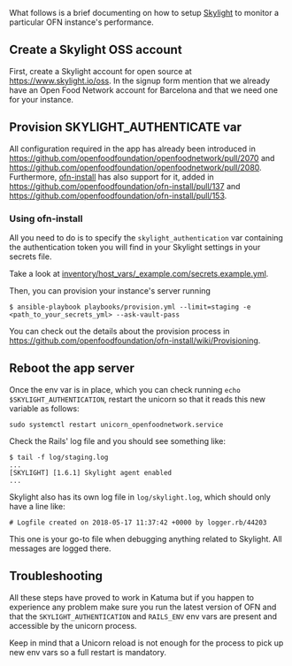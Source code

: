 What follows is a brief documenting on how to setup [Skylight](skylight.io) to monitor a particular OFN instance's performance.

## Create a Skylight OSS account

First, create a Skylight account for open source at https://www.skylight.io/oss. In the signup form mention that we already have an Open Food Network account for Barcelona and that we need one for your instance.

## Provision SKYLIGHT_AUTHENTICATE var

All configuration required in the app has already been introduced in https://github.com/openfoodfoundation/openfoodnetwork/pull/2070 and https://github.com/openfoodfoundation/openfoodnetwork/pull/2080. Furthermore, [ofn-install](https://github.com/openfoodfoundation/ofn-install) has also support for it, added in https://github.com/openfoodfoundation/ofn-install/pull/137 and https://github.com/openfoodfoundation/ofn-install/pull/153.

### Using ofn-install
All you need to do is to specify the `skylight_authentication` var containing the authentication token you will find in your Skylight settings in your secrets file.

Take a look at [inventory/host_vars/_example.com/secrets.example.yml](https://github.com/openfoodfoundation/ofn-install/blob/f5213473a628769141184716481e59c93914698d/inventory/host_vars/_example.com/secrets.example.yml#L25).

Then, you can provision your instance's server running

```
$ ansible-playbook playbooks/provision.yml --limit=staging -e <path_to_your_secrets_yml> --ask-vault-pass
```

You can check out the details about the provision process in https://github.com/openfoodfoundation/ofn-install/wiki/Provisioning.

## Reboot the app server

Once the env var is in place, which you can check running `echo $SKYLIGHT_AUTHENTICATION`, restart the unicorn so that it reads this new variable as follows:

```
sudo systemctl restart unicorn_openfoodnetwork.service
```

Check the Rails' log file and you should see something like:

```
$ tail -f log/staging.log
...
[SKYLIGHT] [1.6.1] Skylight agent enabled
...
```

Skylight also has its own log file in `log/skylight.log`, which should only have
a line like:

```
# Logfile created on 2018-05-17 11:37:42 +0000 by logger.rb/44203
```

This one is your go-to file when debugging anything related to Skylight. All
messages are logged there.

## Troubleshooting

All these steps have proved to work in Katuma but if you happen to experience any problem make sure you run the latest version of OFN and that the `SKYLIGHT_AUTHENTICATION` and `RAILS_ENV` env vars are present and accessible by
the unicorn process.

Keep in mind that a Unicorn reload is not enough for the process to pick up new env vars so a full restart is mandatory.
